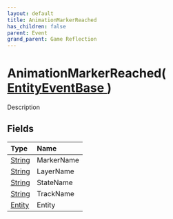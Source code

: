 ```yaml
---
layout: default
title: AnimationMarkerReached
has_children: false
parent: Event
grand_parent: Game Reflection
---
```

# AnimationMarkerReached( [ EntityEventBase ](/docs/game-reflection/events/entity_event_base) )
Description 

## Fields

| Type | Name |
|:-------------|:--------------|
| [String](/docs/game-reflection/components/string) | MarkerName |
| [String](/docs/game-reflection/components/string) | LayerName |
| [String](/docs/game-reflection/components/string) | StateName |
| [String](/docs/game-reflection/components/string) | TrackName |
| [Entity](/docs/game-reflection/classes/entity) | Entity |

